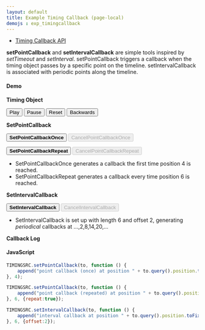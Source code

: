 ```yaml
---
layout: default
title: Example Timing Callback (page-local)
demojs : exp_timingcallback
---
```


<style>
.enabled {
  font-weight: bold;
}
.disabled {
  font-weight: normal;
}
</style>

- [Timing Callback API](api_timingcallback.html)

**setPointCallback** and **setIntervalCallback** are simple tools inspired by _setTimeout_ and _setInterval_. setPointCallback triggers a callback when the timing object passes by a specific point on the timeline. setIntervalCallback is associated with periodic points along the timeline.


#### Demo

**Timing Object**

<p>
  <button id="play">Play</button>
  <button id="pause">Pause</button>
  <button id="reset">Reset</button>
  <button id="backwards">Backwards</button>
</p>
<div style="font-weight:bold" id="value"></div>

**SetPointCallback**
<p>
  <button id="setpointcallbackonce" class="enabled">SetPointCallbackOnce</button>
  <button id="cancelpointcallbackonce" class="disabled" disabled="true">CancelPointCallbackOnce</button>
</p>
<p>
  <button id="setpointcallbackrepeat" class="enabled">SetPointCallbackRepeat</button>
  <button id="cancelpointcallbackrepeat" class="disabled" disabled="true">CancelPointCallbackRepeat</button>
</p>
<ul>
  <li>SetPointCallbackOnce generates a callback the first time position 4 is reached.</li>
  <li>SetPointCallbackRepeat generates a callback every time position 6 is reached.</li>
</ul>

**SetIntervalCallback**
<p>
  <button id="setintervalcallback" class="enabled">SetIntervalCallback</button>
  <button id="cancelintervalcallback" class="disabled" disabled="true">CancelIntervalCallback</button>
</p>
<ul>
  <li>SetIntervalCallback is set up with length 6 and offset 2, generating <i>periodical</i> callbacks at ...,2,8,14,20,...</li>
</ul>

**Callback Log**
<ul id="log">
</ul>


#### JavaScript

```javascript
TIMINGSRC.setPointCallback(to, function () {
	append("point callback (once) at position " + to.query().position.toFixed(2));
}, 4);

TIMINGSRC.setPointCallback(to, function () {
    append("point callback (repeated) at position " + to.query().position.toFixed(2));
}, 6, {repeat:true});

TIMINGSRC.setIntervalCallback(to, function () {
    append("interval callback at position " + to.query().position.toFixed(2));
}, 6, {offset:2});
```    

